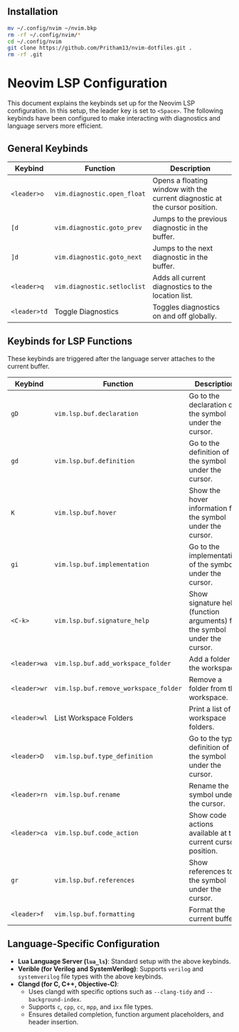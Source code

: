## Installation

```bash
mv ~/.config/nvim ~/nvim.bkp 
rm -rf ~/.config/nvim/*
cd ~/.config/nvim
git clone https://github.com/Pritham13/nvim-dotfiles.git .
rm -rf .git 
```

# Neovim LSP Configuration

This document explains the keybinds set up for the Neovim LSP configuration. In this setup, the leader key is set to `<Space>`. The following keybinds have been configured to make interacting with diagnostics and language servers more efficient.

## General Keybinds

| Keybind      | Function                                       | Description                                                                 |
|--------------|------------------------------------------------|-----------------------------------------------------------------------------|
| `<leader>o`  | `vim.diagnostic.open_float`                    | Opens a floating window with the current diagnostic at the cursor position. |
| `[d`         | `vim.diagnostic.goto_prev`                     | Jumps to the previous diagnostic in the buffer.                             |
| `]d`         | `vim.diagnostic.goto_next`                     | Jumps to the next diagnostic in the buffer.                                 |
| `<leader>q`  | `vim.diagnostic.setloclist`                    | Adds all current diagnostics to the location list.                          |
| `<leader>td` | Toggle Diagnostics                             | Toggles diagnostics on and off globally.                                    |

## Keybinds for LSP Functions

These keybinds are triggered after the language server attaches to the current buffer.

| Keybind              | Function                              | Description                                                               |
|----------------------|---------------------------------------|---------------------------------------------------------------------------|
| `gD`                 | `vim.lsp.buf.declaration`             | Go to the declaration of the symbol under the cursor.                     |
| `gd`                 | `vim.lsp.buf.definition`              | Go to the definition of the symbol under the cursor.                      |
| `K`                  | `vim.lsp.buf.hover`                   | Show the hover information for the symbol under the cursor.               |
| `gi`                 | `vim.lsp.buf.implementation`          | Go to the implementation of the symbol under the cursor.                  |
| `<C-k>`              | `vim.lsp.buf.signature_help`          | Show signature help (function arguments) for the symbol under the cursor. |
| `<leader>wa`         | `vim.lsp.buf.add_workspace_folder`     | Add a folder to the workspace.                                            |
| `<leader>wr`         | `vim.lsp.buf.remove_workspace_folder`  | Remove a folder from the workspace.                                       |
| `<leader>wl`         | List Workspace Folders                | Print a list of all workspace folders.                                    |
| `<leader>D`          | `vim.lsp.buf.type_definition`         | Go to the type definition of the symbol under the cursor.                 |
| `<leader>rn`         | `vim.lsp.buf.rename`                  | Rename the symbol under the cursor.                                       |
| `<leader>ca`         | `vim.lsp.buf.code_action`             | Show code actions available at the current cursor position.               |
| `gr`                 | `vim.lsp.buf.references`              | Show references to the symbol under the cursor.                           |
| `<leader>f`          | `vim.lsp.buf.formatting`              | Format the current buffer.                                                |

## Language-Specific Configuration

- **Lua Language Server (`lua_ls`)**: Standard setup with the above keybinds.
- **Verible (for Verilog and SystemVerilog)**: Supports `verilog` and `systemverilog` file types with the above keybinds.
- **Clangd (for C, C++, Objective-C)**: 
  - Uses clangd with specific options such as `--clang-tidy` and `--background-index`.
  - Supports `c`, `cpp`, `cc`, `mpp`, and `ixx` file types.
  - Ensures detailed completion, function argument placeholders, and header insertion.


